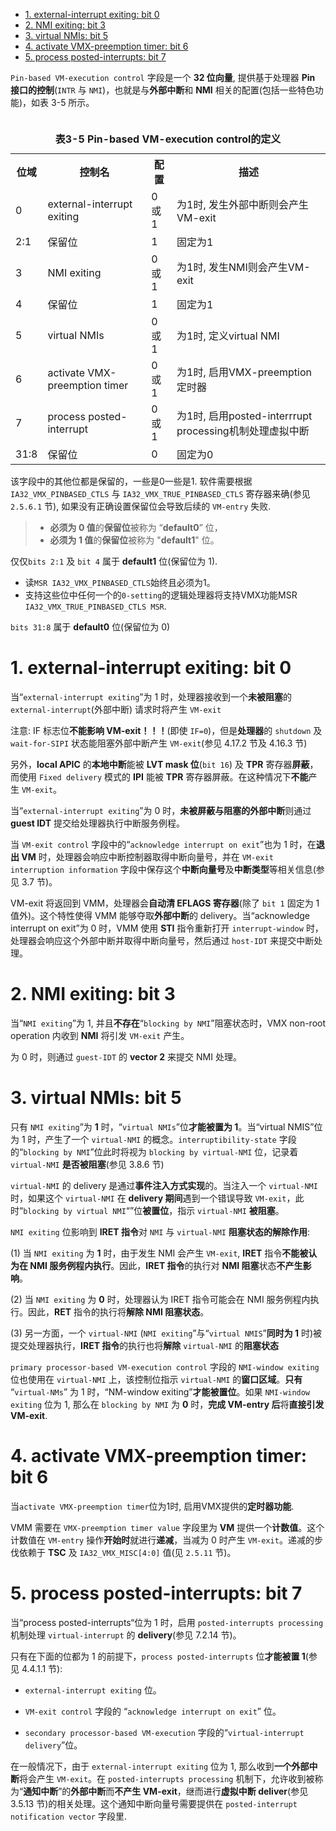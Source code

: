 
<!-- @import "[TOC]" {cmd="toc" depthFrom=1 depthTo=6 orderedList=false} -->

<!-- code_chunk_output -->

- [1. external-interrupt exiting: bit 0](#1-external-interrupt-exiting-bit-0)
- [2. NMI exiting: bit 3](#2-nmi-exiting-bit-3)
- [3. virtual NMIs: bit 5](#3-virtual-nmis-bit-5)
- [4. activate VMX-preemption timer: bit 6](#4-activate-vmx-preemption-timer-bit-6)
- [5. process posted-interrupts: bit 7](#5-process-posted-interrupts-bit-7)

<!-- /code_chunk_output -->

`Pin-based VM-execution control` 字段是一个 **32 位向量**, 提供基于处理器 **Pin 接口的控制**(`INTR` 与 `NMI`)，也就是与**外部中断**和 **NMI** 相关的配置(包括一些特色功能)，如表 3-5 所示。

<table>
 <caption><br><b>表3-5 Pin-based VM-execution control的定义</b></br></caption>
  <tr>
    <th>位域</th>
    <th>控制名</th>
    <th>配置</th>
    <th>描述</th>
  </tr>
  <tr>
    <td>0</td>
    <td>external-interrupt exiting</td>
    <td>0或1</td>
    <td>为1时, 发生外部中断则会产生VM-exit</td>
  </tr>
  <tr>
    <td>2:1</td>
    <td>保留位</td>
    <td>1</td>
    <td>固定为1</td>
  </tr>
  <tr>
    <td>3</td>
    <td>NMI exiting</td>
    <td>0或1</td>
    <td>为1时, 发生NMI则会产生VM-exit</td>
  </tr>
  <tr>
    <td>4</td>
    <td>保留位</td>
    <td>1</td>
    <td>固定为1</td>
  </tr>
  <tr>
    <td>5</td>
    <td>virtual NMIs</td>
    <td>0或1</td>
    <td>为1时, 定义virtual NMI</td>
  </tr>
  <tr>
    <td>6</td>
    <td>activate VMX-preemption timer</td>
    <td>0或1</td>
    <td>为1时, 启用VMX-preemption定时器</td>
  </tr>
  <tr>
    <td>7</td>
    <td>process posted-interrupt</td>
    <td>0或1</td>
    <td>为1时, 启用posted-interrrupt processing机制处理虚拟中断</td>
  </tr>
  <tr>
    <td>31:8</td>
    <td>保留位</td>
    <td>0</td>
    <td>固定为0</td>
  </tr>
</table>

该字段中的其他位都是保留的，一些是0一些是1. 软件需要根据 `IA32_VMX_PINBASED_CTLS` 与 `IA32_VMX_TRUE_PINBASED_CTLS` 寄存器来确(参见 `2.5.6.1` 节), 如果没有正确设置保留位会导致后续的 `VM-entry` 失败.

> * **必须为 0 值**的**保留位**被称为 “**default0**” 位，
> * **必须为 1 值**的**保留位**被称为 "**default1**" 位。

仅仅`bits 2:1` 及 `bit 4` 属于 **default1** 位(保留位为 1). 

* 读`MSR IA32_VMX_PINBASED_CTLS`始终且必须为1。
* 支持这些位中任何一个的`0-setting`的逻辑处理器将支持VMX功能MSR `IA32_VMX_TRUE_PINBASED_CTLS MSR`.

`bits 31:8` 属于 **default0** 位(保留位为 0)

# 1. external-interrupt exiting: bit 0

当“`external-interrupt exiting`”为 1 时，处理器接收到一个**未被阻塞**的 `external-interrupt`(外部中断) 请求时将产生 `VM-exit`

注意: IF 标志位**不能影响 VM-exit！！！**(即使 `IF=0`)，但是**处理器**的 `shutdown` 及 `wait-for-SIPI` 状态能阻塞外部中断产生 `VM-exit`(参见 4.17.2 节及 4.16.3 节)

另外，**local APIC** 的**本地中断**能被 **LVT mask 位**(`bit 16`) 及 **TPR** 寄存器**屏蔽**，而使用 `Fixed delivery` 模式的 **IPI** 能被 **TPR** 寄存器屏蔽。在这种情况下**不能**产生 `VM-exit`。

当“`external-interrupt exiting`”为 0 时，**未被屏蔽与阻塞的外部中断**则通过 **guest IDT** 提交给处理器执行中断服务例程。

当 `VM-exit control` 字段中的“`acknowledge interrupt on exit`”也为 1 时，在**退出 VM** 时，处理器会响应中断控制器取得中断向量号，并在 `VM-exit interruption information` 字段中保存这个**中断向量号**及**中断类型**等相关信息(参见 3.7 节)。

VM-exit 将返回到 VMM，处理器会**自动清 EFLAGS 寄存器**(除了 `bit 1` 固定为 1 值外)。这个特性使得 VMM 能够夺取**外部中断**的 delivery。当“acknowledge interrupt on exit”为 0 时，VMM 使用 **STI** 指令重新打开 `interrupt-window` 时，处理器会响应这个外部中断并取得中断向量号，然后通过 `host-IDT` 来提交中断处理。

# 2. NMI exiting: bit 3

当“`NMI exiting`”为 1, 并且**不存在**“`blocking by NMI`”阻塞状态时，VMX non-root operation 内收到 **NMI** 将引发 `VM-exit` 产生。

为 0 时，则通过 `guest-IDT` 的 **vector 2** 来提交 NMI 处理。

# 3. virtual NMIs: bit 5

只有 `NMI exiting`”为 **1** 时，“`virtual NMIs`”位**才能被置为 1**。当“virtual NMIS”位为 1 时，产生了一个 `virtual-NMI` 的概念。`interruptibility-state` 字段的“`blocking by NMI`”位此时将视为 `blocking by virtual-NMI` 位，记录着 `virtual-NMI` **是否被阻塞**(参见 3.8.6 节)

`virtual-NMI` 的 delivery 是通过**事件注入方式实现**的。当注入一个 `virtual-NMI` 时，如果这个 `virtual-NMI` 在 **delivery 期间**遇到一个错误导致 `VM-exit`，此时“`blocking by virtual NMI`“”位**被置位**，指示 `virtual-NMI` **被阻塞**。

`NMI exiting` 位影响到 **IRET 指令**对 `NMI` 与 `virtual-NMI` **阻塞状态的解除作用**:

(1) 当 `NMI exiting` 为 **1** 时，由于发生 NMI 会产生 `VM-exit`, **IRET** 指令**不能被认为在 NMI 服务例程内执行**。因此，**IRET 指令**的执行对 **NMI 阻塞**状态**不产生影响**。

(2) 当 `NMI exiting` 为 **0** 时，处理器认为 IRET 指令可能会在 NMI 服务例程内执行。因此，**RET** 指令的执行将**解除 NMI 阻塞状态**。

(3) 另一方面，一个 `virtual-NMI` (`NMI exiting`”与“`virtual NMIS`”**同时为 1** 时)被提交处理器执行，**IRET 指令**的执行也将**解除** `virtual-NMI` 的**阻塞状态**

`primary processor-based VM-execution control` 字段的 `NMI-window exiting` 位也使用在 `virtual-NMI` 上，该控制位指示 `virtual-NMI` 的**窗口区域**。**只有** “`virtual-NMs`” 为 1 时，“NM-window exiting”**才能被置位**。如果 `NMI-window exiting` 位为 1, 那么在 `blocking by NMI` 为 **0** 时，**完成 VM-entry 后**将**直接引发 VM-exit**.

# 4. activate VMX-preemption timer: bit 6

当`activate VMX-preemption timer`位为1时, 启用VMX提供的**定时器功能**. 

VMM 需要在 `VMX-preemption timer value` 字段里为 **VM** 提供一个**计数值**。这个计数值在 `VM-entry` 操作**开始时**就进行**递减**，当减为 0 时产生 `VM-exit`。递减的步伐依赖于 **TSC** 及 `IA32_VMX_MISC[4:0]` 值(见 `2.5.11` 节)。

# 5. process posted-interrupts: bit 7

当“process posted-interrupts“位为 1 时，启用 `posted-interrupts processing` 机制处理 `virtual-interrupt` 的 **delivery**(参见 7.2.14 节)。

只有在下面的位都为 1 的前提下，`process posted-interrupts` 位**才能被置 1**(参见 4.4.1.1 节):

* `external-interrupt exiting` 位。

* `VM-exit control` 字段的 “`acknowledge interrupt on exit`” 位。

* `secondary processor-based VM-execution` 字段的“`virtual-interrupt delivery`”位。

在一般情况下，由于 `external-interrupt exiting` 位为 1, 那么收到**一个外部中断**将会产生 `VM-exit`。在 `posted-interrupts processing` 机制下，允许收到被称为“**通知中断**”的**外部中断**而**不产生 VM-exit**，继而进行**虚拟中断 deliver**(参见 3.5.13 节)的相关处理。这个通知中断向量号需要提供在 `posted-interrupt notification vector` 字段里.